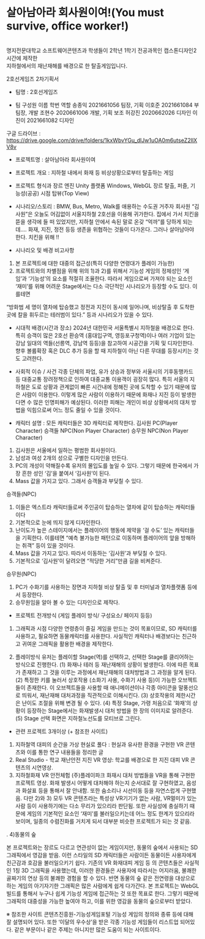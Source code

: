<h1>살아남아라 회사원이여!(You must survive, office worker!)</h1>
<br>
명지전문대학교 소프트웨어콘텐츠과 학생들이 2학년 1학기 전공과목인 캡스톤디자인2 시간에 제작한<br>지하철에서의 재난재해를 배경으로 한 탈출게임입니다.


2호선게임즈 2차기획서
- 팀명 : 2호선게임즈

- 팀 구성원
이름	학번	역할
송종익	2021661056	팀장, 기획
이호준	2021661084	부팀장, 개발
조현수	2020661006	개발, 기획 보조
허강진	2020662026	디자인
이진이	2021661082	디자인

구글 드라이브 : https://drive.google.com/drive/folders/1kxWbvYGu_dlJw1uOA0m6utseZ2IlXV8v

- 프로젝트명 : 살아남아라 회사원이여

- 프로젝트 개요 : 지하철 내에서 화재 등 비상상황으로부터 탈출하는 게임

- 프로젝트 형식과 장르
엔진	Unity
플랫폼	Windows, WebGL
장르	탈출, 퍼즐, 기능성(공공)
시점	탑뷰(Top View)


- 시나리오/스토리 : BMW, Bus, Metro, Walk를 애용하는 수도권 거주자 회사원 “김사원”은 오늘도 어김없이 서울지하철 2호선을 이용해 귀가한다. 
 집에서 가서 치킨을 뜯을 생각에 들 떠 있었지만, 지하철 안에서 속된 말로 온갖 “억까”를 당하게 되는데.... 화재, 지진, 정전 등등 생존을 위협하는 것들이 다가온다. 
그러나 살아남아야 한다. 치킨을 위해 !!

- 시나리오 및 배경 비고사항
1) 본 프로젝트에 대한 대중의 접근성(특히 다양한 연령대가 플레이 가능한)
2) 프로젝트와의 차별점을 위해 
위의 1)과 2)를 위해서 기능성 게임의 정체성인 ‘게임’과 ‘기능성’의 요소를 적절히 조율한다.
따라서 게임으로써 가져야 되는 요소인 ‘재미’를 위해 어려운 Stage에서는 다소 극단적인 시나리오가 등장할 수도 있다. 이를테면
 
“방화범 세 명이 열차에 탑승했고 정전과 지진이 동시에 일어나며, 비상탈출 후 도착한 곳에 칼을 휘두르는 테러범이 있다.” 
등과 시나리오가 있을 수 있다.


 - 시대적 배경(시간과 장소)
2024년 대한민국 서울특별시 지하철을 배경으로 한다. 특히 승객이 많은 2호선 환승역 (홍대입구역, 영등포구청역)이나 여러 기업이 있는 강남 일대의 역들(선릉역, 강남역 등등)을 참고하여 시공간을 기획 및 디자인한다.
향후 볼륨확장 혹은 DLC 추가 등을 할 때 지하철이 아닌 
다른 무대를 등장시키는 것도 고려한다.


- 사회적 이슈 / 사건
각종 단체의 파업, 유가 상승과 정부와 서울시의 기후동행카드 등 대중교통 장려정책으로 인하여 대중교통 이용객이 굉장히 많다. 특히 서울의 지하철은 도로 상황과 관계없이 
빠른 시간내에 정해진 곳에 도착할 수 있기 때문에 많은 사람이 이용한다. 
이렇게 많은 사람이 이용하기 때문에 화재나 지진 등이 발생한다면 수 많은 인명피해가 예상된다. 이러한 피해는 개인이 비상 상황에서의 대처 방법을 익힘으로써 어느 정도 줄일 수 있을 것이다.

- 캐릭터 설명 : 모든 캐릭터들은 3D 캐릭터로 제작한다.
김사원	PC(Player Character)
승객들	NPC(Non Player Character)
승무원	NPC(Non Player Character)

1) 김사원은 서울에서 일하는 평범한 회사원이다. 
2) 남성과 여성 2개의 성으로 구별한 디자인을 만든다.
3) PC의 개성이 약해질수록 유저의 몰입도를 높일 수 있다. 그렇기 때문에 한국에서 가장 흔한 성인 ‘김’을 붙여서 ‘김사원’이 된다.
4) Mass 값을 가지고 있다. 그래서 승객들과 부딪칠 수 있다.

승객들(NPC)
1)	이들은 엑스트라 캐릭터들로써 주인공이 탑승하는 열차에 같이 탑승하는 캐릭터들이다
2)	기본적으로 눈에 띄지 않게 디자인한다. 
3)	난이도가 높은 스테이지에서는 플레이어의 행동에 제약을 ‘걸 수도’ 있는 캐릭터들을 기획한다. 이를테면 “예측 불가능한 패턴으로 이동하며 플레이어의 앞을 방해하는  취객” 등이 있을 것이다.
4)	Mass 값을 가지고 있다. 따라서 이동하는 ‘김사원’과 부딪칠 수 있다.
5)	기본적으로 ‘김사원’이 달려오면 “적당한 거리”만큼 길을 비켜준다.


승무원(NPC)
1) PC가 수화기를 사용하는 장면과 지하철 비상 탈출 및 후 터미널과 열차플랫폼 등에서 등장한다.
2) 승무원임을 알아 볼 수 있는 디자인으로 제작다.

- 프로젝트 전개방식 (게임 플레이 방식/ 구성요소/ 페이지 등등)
1. 그래픽과 시점
다양한 연령층이 즐길 게임을 만드는 것이 목표이므로, SD 캐릭터를 사용하고, 필요하면 동물캐릭터를 사용한다. 
 사실적인 캐릭터나 배경보다는 친근하고 귀여운 그래픽을 활용한 배경을 제작한다.

2. 플레이방식
유저는 플레이할 Stage(역)를 선택하고, 선택한 Stage를 클리어하는 방식으로 진행한다.
(1)	화재나 테러 등 재난재해의 상황이 발생한다. 이에 따른 목표가 존재하고 그 것을 이루는 과정에서 재난재해의 대처방법과 그 과정을 알게 된다. 
(2)	특정한 키를 눌러서 상호작용 (소화기 사용, 수화기 사용 등)이 가능한 오브젝트들이 존재한다. 이 오브젝트들을 사용할 때 애니메이션이나 각종 아이콘을 말풍선으로 띄워서, 재난재해 대처과정을 직관적으로 이해시킨다.
(3)	상호작용의 제한시간은 난이도 조절을 위해 변경 될 수 있다.
(4)	특정 Stage, 가령 처음으로 ‘화재’의 상황이 등장하는 Stage에서는 화재발생시 대처 방법을 한 장의 이미지로 알려준다.
(5)	Stage 선택 화면은 지하철노선도를 모티브로 그린다.

- 관련 프로젝트 3개이상 (+ 참조한 사이트)
1) 지하철역 대피의 순간을 가상 현실로 풀다 : 현실과 유사한 환경을 구현한 VR 콘텐츠와 이를 통한   연구 내용들을 정리한 글
2) Real Studio - 학교 재난안전 지진 VR 영상: 학교를 배경으로 한 지진 대피 VR 콘텐츠의 시연영상.  
3) 지하철화재 VR 안전체험 (주)플레이파크
화재시 대처 방법들을 VR을 통해 구현한 프로젝트 영상. 
화재 발생시 어떻게 대처해야 하는지 순서대로 잘 구현하였고, 음성과 화살표 등을 통해서 잘 안내함. 
또한 숨소리나 시선이동 등을 자연스럽게 구현했음.
 다만 2)와 3) 모두 VR 콘텐츠라는 특성상 VR기기가 없는 사람, VR멀미가 있는 사람 등이 사용하기에는 다소 무리가 있으리라 판단됨. 또한 사실성에 충실하기 때문에 게임의 기본적인 요소인 ‘재미’를 불러일으키는데 어느 정도 한계가 있으리라 보이며, 일종의 수렴진화를 거치게 되서	 대부분 비슷한 프로젝트가 되는 것 같음.

 .
4)동물의 숲
 
본 프로젝트와는 장르도 다르고 연관성이 없는 게임이지만, 동물의 숲에서 사용되는 SD 그래픽에서 영감을 받음. 이런 스타일의 SD 캐릭터들은 사람이든 동물이든 사용자에게 친근감과 호감을 불러일으키기 쉽다. 
 기존의 VR 화재대피 게임 등 의 콘텐츠들은 사실적인 1칭 3D 그래픽을 사용했는데, 이러한 환경들은 사용자에 따라서는 어지러움, 불쾌한 골짜기의 연상 등의 불쾌한 경험을 할 수 있다. 
 반면 동물의 숲 같은 전연령을 대상으로 하는 게임의 아기자기한 그래픽은 많은 사람에게 쉽게 다가간다. 
 본 프로젝트는 WebGL 빌드를 통해서 누구나 쉽게 기능성 게임에 접근하는 것 또한 목표로 한다. 그렇기 때문에 그래픽의 대중성을 가능한 높여야 하고, 이를 위한 영감을 동물의 숲으로부터 받았다.

※ 참조한 사이트
콘텐츠진흥원-기능성게임포털
기능성 게임의 정의와 종류 등에 대해 잘 설명되어 있다. 또한 ‘이달의 우수상’을 받은 각종 기능성 게임들이 리스트업 되어있다. 같은 부문이나 같은 주제는 아니지만 많은 도움이 되는 사이트이다.
 

